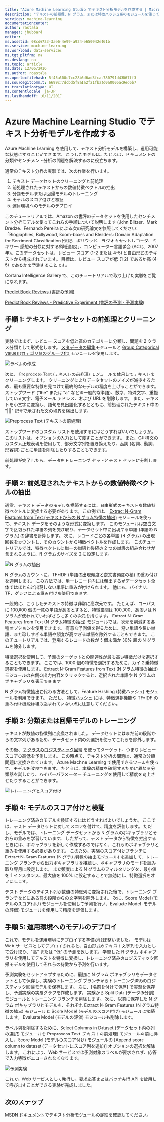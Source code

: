 ```yaml
---
title: "Azure Machine Learning Studio でテキスト分析モデルを作成する | Microsoft Docs"
description: "テキストの前処理、N グラム、または特徴ハッシュ用のモジュールを使って Azure Machine Learning Studio でテキスト分析モデルを作成する方法"
services: machine-learning
documentationcenter: 
author: rastala
manager: jhubbard
editor: 
ms.assetid: 08cd6723-3ae6-4e99-a924-e650942e461b
ms.service: machine-learning
ms.workload: data-services
ms.tgt_pltfrm: na
ms.devlang: na
ms.topic: article
ms.date: 12/06/2016
ms.author: roastala
ms.openlocfilehash: 5f45a500c7cc28b6d6ad3fcac780791d43067ff3
ms.sourcegitcommit: 6699c77dcbd5f8a1a2f21fba3d0a0005ac9ed6b7
ms.translationtype: HT
ms.contentlocale: ja-JP
ms.lasthandoff: 10/11/2017
---
```

# <a name="create-text-analytics-models-in-azure-machine-learning-studio"></a>Azure Machine Learning Studio でテキスト分析モデルを作成する
Azure Machine Learning を使用して、テキスト分析モデルを構築し、運用可能な状態にすることができます。 こうしたモデルは、たとえば、ドキュメントの分類やセンチメント分析の問題を解決するのに役立ちます。

通常のテキスト分析の実験では、次の作業を行います。

1. テキスト データセットのクリーニングと前処理
2. 前処理されたテキストからの数値特徴ベクトルの抽出
3. 分類モデルまたは回帰モデルのトレーニング
4. モデルのスコア付けと検証
5. 運用環境へのモデルのデプロイ

このチュートリアルでは、Amazon の書評のデータセットを使用したセンチメント分析モデルを使ってこれらの手順について説明します (John Blitzer、Mark Dredze、Fernando Pereira による次の研究論文を参照してください: 「Biographies, Bollywood, Boom-boxes and Blenders: Domain Adaptation for Sentiment Classification (伝記、ボリウッド、ラジオカセットレコーダ、ミキサー: 感想の分類に対する領域適応)」、コンピューター言語学会 (ACL)、2007 年)。このデータセットは、レビュー スコア (1-2 または 4-5) と自由形式のテキストから構成されています。 目標は、レビュー スコアが低 (1-2) であるか高 (4-5) であるかを予測することです。

Cortana Intelligence Gallery で、このチュートリアルで取り上げた実験をご覧になれます。

[Predict Book Reviews (書評の予測)](https://gallery.cortanaintelligence.com/Experiment/Predict-Book-Reviews-1)

[Predict Book Reviews - Predictive Experiment (書評の予測 - 予測実験)](https://gallery.cortanaintelligence.com/Experiment/Predict-Book-Reviews-Predictive-Experiment-1)

## <a name="step-1-clean-and-preprocess-text-dataset"></a>手順 1: テキスト データセットの前処理とクリーニング
実験ではまず、レビュー スコアを低と高のカテゴリーに分類し、問題を 2 クラス分類として形式化します。 [メタデータの編集](https://msdn.microsoft.com/library/azure/dn905986.aspx)モジュールと [Group Categorical Values (カテゴリ値のグループ化)](https://msdn.microsoft.com/library/azure/dn906014.aspx) モジュールを使用します。

![ラベルの作成](./media/text-analytics-module-tutorial/create-label.png)

次に、 [Preprocess Text (テキストの前処理)](https://msdn.microsoft.com/library/azure/mt762915.aspx) モジュールを使用してテキストをクリーニングします。 クリーニングによりデータセットのノイズが減少するため、最も重要な特徴を見つけて最終的なモデルの精度を上げることができます。 ストップワード ("the" または "a" などの一般的な単語)、数字、特殊文字、重複している文字、電子メール アドレス、および URL を削除します。 また、テキストを小文字に変換し、語句を見出語化するとともに、前処理されたテキスト中の "|||" 記号で示された文の境界を検出します。

![Preprocess Text (テキストの前処理)](./media/text-analytics-module-tutorial/preprocess-text.png)

ストップワードのカスタム リストを使用するにはどうすればいいでしょうか。 このリストは、オプションの入力として渡すことができます。 また、C# 構文のカスタム正規表現を使用して、部分文字列を置き換えたり、品詞 (名詞、動詞、形容詞) ごとに単語を削除したりすることもできます。

前処理が完了したら、データをトレーニング セットとテスト セットに分割します。

## <a name="step-2-extract-numeric-feature-vectors-from-pre-processed-text"></a>手順 2: 前処理されたテキストからの数値特徴ベクトルの抽出
通常、テキスト データのモデルを構築するには、自由形式のテキストを数値特徴ベクトルに変換する必要があります。 この例では、 [Extract N-Gram Features from Text (テキストからの N グラム特徴の抽出)](https://msdn.microsoft.com/library/azure/mt762916.aspx) モジュールを使って、テキスト データをそのような形式に変換します。 このモジュールは空白文字で区切られた単語の列を受け取り、データセット中に出現する単語 (単語の N グラム) の辞書を計算します。 次に、レコードごとの各単語 (N グラム) の出現回数をカウントし、そのカウントから特徴ベクトルを作成します。 このチュートリアルでは、特徴ベクトルに単一の単語と後続の 2 つの単語の組み合わせが含まれるように、N グラムのサイズを 2 に設定します。

![N グラムの抽出](./media/text-analytics-module-tutorial/extract-ngrams.png)

N グラムのカウントに、TF*IDF (単語の出現頻度と逆文書頻度の積) の重み付けを適用します。 この方法では、単一レコード内には頻出するがデータセット全体ではほとんど出現しない単語に重みが付けられます。 他にも、バイナリ、TF、グラフによる重み付けを使用できます。

一般的に、こうしたテキストの特徴は非常に高次元です。 たとえば、コーパスに 100,000 個の一意の単語があるとすると、特徴空間は 100,000、あるいは N グラムが使われていればさらに多くの次元を持ちます。 Extract N-Gram Features from Text (N グラム特徴の抽出) モジュールでは、次元を削減する各種オプションを使用できます。 有意な予測値を得るために、短い単語や長い単語、また珍しすぎる単語や頻度が高すぎる単語を除外することもできます。 このチュートリアルでは、登場するレコードの数が 5 個未満か 80% 超の N グラムを除外します。

特徴選択を使用して、予測のターゲットとの関連性が最も高い特徴だけを選択することもできます。 ここでは、1000 個の特徴を選択するために、カイ 2 乗特徴選択を使用します。 Extract N-Gram Features from Text (N グラム特徴の抽出) モジュールの右側の出力内容をクリックすると、選択された単語や N グラムのボキャブラリを表示できます

N グラム特徴抽出に代わる方法として、Feature Hashing (特徴ハッシュ) モジュールを利用できます。 ただし、 [特徴ハッシュ](https://msdn.microsoft.com/library/azure/dn906018.aspx) には、特徴選択機能や TF*IDF の重み付け機能は組み込まれていない点に注意してください。

## <a name="step-3-train-classification-or-regression-model"></a>手順 3: 分類または回帰モデルのトレーニング
テキストが数値の特徴列に変換されました。 データセットにはまだ前の段階からの文字列があるため、データセット内の列選択を使ってこれらを除外します。

その後、 [2 クラスのロジスティック回帰](https://msdn.microsoft.com/library/azure/dn905994.aspx) を使ってターゲット、つまりレビュー スコアの高低を予測します。 この時点で、テキスト分析の問題は、通常の分類問題に変換されています。 Azure Machine Learning で使用できるツールを使って、モデルを改良できます。 たとえば、実験の精度を確認するために異なる分類器を試したり、ハイパーパラメーター チューニングを使用して精度を向上させたりすることができます。

![トレーニングとスコア付け](./media/text-analytics-module-tutorial/scoring-text.png)

## <a name="step-4-score-and-validate-the-model"></a>手順 4: モデルのスコア付けと検証
トレーニング済みのモデルを検証するにはどうすればよいでしょうか。 ここでは、テスト データセットに対してスコアを付けて、精度を評価します。 ただし、モデルでは、トレーニング データセットから N グラムのボキャブラリとそれらの重みを学習しています。 したがって、テスト データから特徴を抽出するときには、ボキャブラリを新しく作成するのではなく、これらのボキャブラリと重みを使用する必要があります。 このため、実験のスコア付けブランチに Extract N-Gram Features (N グラム特徴の抽出モジュール) を追加して、トレーニング ブランチから出力ボキャブラリを接続し、ボキャブラリのモードを読み取り専用に設定します。 また頻度による N グラムのフィルタリングを、最小値を 1 インスタンス、最大値を 100% に設定することで無効にし、特徴選択をオフにします。

テスト データのテキスト列が数値の特徴列に変換された後で、トレーニング ブランチなどにある前の段階からの文字列を除外します。 次に、Score Model (モデルのスコア付け) モジュールを使用して予測を行い、Evaluate Model (モデルの評価) モジュールを使用して精度を評価します。

## <a name="step-5-deploy-the-model-to-production"></a>手順 5: 運用環境へのモデルのデプロイ
これで、モデルを運用環境にデプロイする準備がほぼ整いました。 モデルは Web サービスとしてデプロイされると、自由形式のテキスト文字列を入力として受け取り、"高" または "低" の予測を返します。 学習した N グラム ボキャブラリを使用してテキストを特徴に変換し、トレーニング済みのロジスティック回帰モデルを使用してそれらの特徴から予測を行います。 

予測実験をセットアップするために、最初に N グラム ボキャブラリをデータセットとして保存し、実験のトレーニング ブランチからトレーニング済みのロジスティック回帰モデルを保存します。 次に、[名前を付けて保存] で実験を保存し、予測実験の実験グラフを作成します。 実験から Split Data (データの分割) モジュールとトレーニング ブランチを削除します。 次に、以前に保存した N グラム ボキャブラリとモデルを、それぞれ Extract N-Gram Features (N グラム特徴の抽出) モジュールと Score Model (モデルのスコア付け) モジュールに接続します。 Evaluate Model (モデルの評価) モジュールも削除します。

ラベル列を削除するために、Select Columns in Dataset (データセット内の列の選択) モジュールを Preprocess Text (テキストの前処理) モジュールの前に挿入し、Score Model (モデルのスコア付け) モジュールの [Append score column to dataset (データセットにスコア列を追加)] オプションの選択を解除します。 これにより、Web サービスでは予測対象のラベルが要求されず、応答で入力特徴がエコーされなくなります。

![予測実験](./media/text-analytics-module-tutorial/predictive-text.png)

これで、Web サービスとして発行し、要求応答またはバッチ実行 API を使用して呼び出すことができる実験が完成しました。

## <a name="next-steps"></a>次のステップ
[MSDN ドキュメント](https://msdn.microsoft.com/library/azure/dn905886.aspx)でテキスト分析モジュールの詳細を確認してください。

